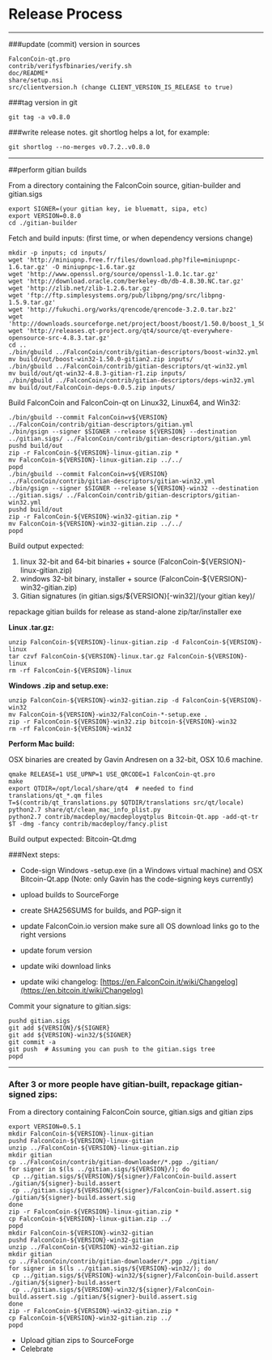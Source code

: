 Release Process
====================

* * *

###update (commit) version in sources


	FalconCoin-qt.pro
	contrib/verifysfbinaries/verify.sh
	doc/README*
	share/setup.nsi
	src/clientversion.h (change CLIENT_VERSION_IS_RELEASE to true)

###tag version in git

	git tag -a v0.8.0

###write release notes. git shortlog helps a lot, for example:

	git shortlog --no-merges v0.7.2..v0.8.0

* * *

##perform gitian builds

 From a directory containing the FalconCoin source, gitian-builder and gitian.sigs
  
	export SIGNER=(your gitian key, ie bluematt, sipa, etc)
	export VERSION=0.8.0
	cd ./gitian-builder

 Fetch and build inputs: (first time, or when dependency versions change)

	mkdir -p inputs; cd inputs/
	wget 'http://miniupnp.free.fr/files/download.php?file=miniupnpc-1.6.tar.gz' -O miniupnpc-1.6.tar.gz
	wget 'http://www.openssl.org/source/openssl-1.0.1c.tar.gz'
	wget 'http://download.oracle.com/berkeley-db/db-4.8.30.NC.tar.gz'
	wget 'http://zlib.net/zlib-1.2.6.tar.gz'
	wget 'ftp://ftp.simplesystems.org/pub/libpng/png/src/libpng-1.5.9.tar.gz'
	wget 'http://fukuchi.org/works/qrencode/qrencode-3.2.0.tar.bz2'
	wget 'http://downloads.sourceforge.net/project/boost/boost/1.50.0/boost_1_50_0.tar.bz2'
	wget 'http://releases.qt-project.org/qt4/source/qt-everywhere-opensource-src-4.8.3.tar.gz'
	cd ..
	./bin/gbuild ../FalconCoin/contrib/gitian-descriptors/boost-win32.yml
	mv build/out/boost-win32-1.50.0-gitian2.zip inputs/
	./bin/gbuild ../FalconCoin/contrib/gitian-descriptors/qt-win32.yml
	mv build/out/qt-win32-4.8.3-gitian-r1.zip inputs/
	./bin/gbuild ../FalconCoin/contrib/gitian-descriptors/deps-win32.yml
	mv build/out/FalconCoin-deps-0.0.5.zip inputs/

 Build FalconCoin and FalconCoin-qt on Linux32, Linux64, and Win32:
  
	./bin/gbuild --commit FalconCoin=v${VERSION} ../FalconCoin/contrib/gitian-descriptors/gitian.yml
	./bin/gsign --signer $SIGNER --release ${VERSION} --destination ../gitian.sigs/ ../FalconCoin/contrib/gitian-descriptors/gitian.yml
	pushd build/out
	zip -r FalconCoin-${VERSION}-linux-gitian.zip *
	mv FalconCoin-${VERSION}-linux-gitian.zip ../../
	popd
	./bin/gbuild --commit FalconCoin=v${VERSION} ../FalconCoin/contrib/gitian-descriptors/gitian-win32.yml
	./bin/gsign --signer $SIGNER --release ${VERSION}-win32 --destination ../gitian.sigs/ ../FalconCoin/contrib/gitian-descriptors/gitian-win32.yml
	pushd build/out
	zip -r FalconCoin-${VERSION}-win32-gitian.zip *
	mv FalconCoin-${VERSION}-win32-gitian.zip ../../
	popd

  Build output expected:

  1. linux 32-bit and 64-bit binaries + source (FalconCoin-${VERSION}-linux-gitian.zip)
  2. windows 32-bit binary, installer + source (FalconCoin-${VERSION}-win32-gitian.zip)
  3. Gitian signatures (in gitian.sigs/${VERSION}[-win32]/(your gitian key)/

repackage gitian builds for release as stand-alone zip/tar/installer exe

**Linux .tar.gz:**

	unzip FalconCoin-${VERSION}-linux-gitian.zip -d FalconCoin-${VERSION}-linux
	tar czvf FalconCoin-${VERSION}-linux.tar.gz FalconCoin-${VERSION}-linux
	rm -rf FalconCoin-${VERSION}-linux

**Windows .zip and setup.exe:**

	unzip FalconCoin-${VERSION}-win32-gitian.zip -d FalconCoin-${VERSION}-win32
	mv FalconCoin-${VERSION}-win32/FalconCoin-*-setup.exe .
	zip -r FalconCoin-${VERSION}-win32.zip bitcoin-${VERSION}-win32
	rm -rf FalconCoin-${VERSION}-win32

**Perform Mac build:**

  OSX binaries are created by Gavin Andresen on a 32-bit, OSX 10.6 machine.

	qmake RELEASE=1 USE_UPNP=1 USE_QRCODE=1 FalconCoin-qt.pro
	make
	export QTDIR=/opt/local/share/qt4  # needed to find translations/qt_*.qm files
	T=$(contrib/qt_translations.py $QTDIR/translations src/qt/locale)
	python2.7 share/qt/clean_mac_info_plist.py
	python2.7 contrib/macdeploy/macdeployqtplus Bitcoin-Qt.app -add-qt-tr $T -dmg -fancy contrib/macdeploy/fancy.plist

 Build output expected: Bitcoin-Qt.dmg

###Next steps:

* Code-sign Windows -setup.exe (in a Windows virtual machine) and
  OSX Bitcoin-Qt.app (Note: only Gavin has the code-signing keys currently)

* upload builds to SourceForge

* create SHA256SUMS for builds, and PGP-sign it

* update FalconCoin.io version
  make sure all OS download links go to the right versions

* update forum version

* update wiki download links

* update wiki changelog: [https://en.FalconCoin.it/wiki/Changelog](https://en.bitcoin.it/wiki/Changelog)

Commit your signature to gitian.sigs:

	pushd gitian.sigs
	git add ${VERSION}/${SIGNER}
	git add ${VERSION}-win32/${SIGNER}
	git commit -a
	git push  # Assuming you can push to the gitian.sigs tree
	popd

-------------------------------------------------------------------------

### After 3 or more people have gitian-built, repackage gitian-signed zips:

From a directory containing FalconCoin source, gitian.sigs and gitian zips

	export VERSION=0.5.1
	mkdir FalconCoin-${VERSION}-linux-gitian
	pushd FalconCoin-${VERSION}-linux-gitian
	unzip ../FalconCoin-${VERSION}-linux-gitian.zip
	mkdir gitian
	cp ../FalconCoin/contrib/gitian-downloader/*.pgp ./gitian/
	for signer in $(ls ../gitian.sigs/${VERSION}/); do
	 cp ../gitian.sigs/${VERSION}/${signer}/FalconCoin-build.assert ./gitian/${signer}-build.assert
	 cp ../gitian.sigs/${VERSION}/${signer}/FalconCoin-build.assert.sig ./gitian/${signer}-build.assert.sig
	done
	zip -r FalconCoin-${VERSION}-linux-gitian.zip *
	cp FalconCoin-${VERSION}-linux-gitian.zip ../
	popd
	mkdir FalconCoin-${VERSION}-win32-gitian
	pushd FalconCoin-${VERSION}-win32-gitian
	unzip ../FalconCoin-${VERSION}-win32-gitian.zip
	mkdir gitian
	cp ../FalconCoin/contrib/gitian-downloader/*.pgp ./gitian/
	for signer in $(ls ../gitian.sigs/${VERSION}-win32/); do
	 cp ../gitian.sigs/${VERSION}-win32/${signer}/FalconCoin-build.assert ./gitian/${signer}-build.assert
	 cp ../gitian.sigs/${VERSION}-win32/${signer}/FalconCoin-build.assert.sig ./gitian/${signer}-build.assert.sig
	done
	zip -r FalconCoin-${VERSION}-win32-gitian.zip *
	cp FalconCoin-${VERSION}-win32-gitian.zip ../
	popd

- Upload gitian zips to SourceForge
- Celebrate 
